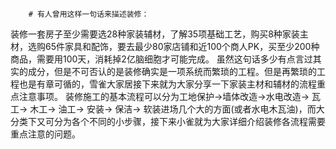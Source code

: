         # 有人曾用这样一句话来描述装修：
装修一套房子至少需要选28种家装辅材，了解35项基础工艺，购买8种家装主材，选购65件家具和配饰，要去最少80家店铺和近100个商人PK，买至少200种商品，需要用100天，消耗掉2亿脑细胞才可能完成。
虽然这句话多少有点言过其实的成分，但是不可否认的是装修确实是一项系统而繁琐的工程。但是再繁琐的工程也是有章可循的，雪雀大家居接下来就为大家分享一下家装主材和辅材的流程重点注意事项。
装修施工的基本流程可以分为工地保护→墙体改造→水电改造→ 瓦工→ 木工→ 油工→ 安装→ 保洁→ 软装进场几个大的方面(或者水电木瓦油)，而大分类下又可分为各个不同的小步骤，接下来小雀就为大家详细介绍装修各流程需要重点注意的问题。

